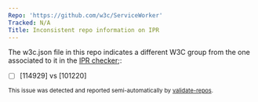 ```yaml
---
Repo: 'https://github.com/w3c/ServiceWorker'
Tracked: N/A
Title: Inconsistent repo information on IPR
---
```


The w3c.json file in this repo indicates a different W3C group from the one associated to it in the [IPR checker](https://labs.w3.org/repo-manager/);:
* [ ] [114929] vs [101220]

<sub>This issue was detected and reported semi-automatically by [validate-repos](https://github.com/w3c/validate-repos/).</sub>
